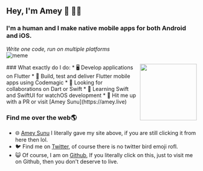 ## Hey, I'm Amey :wave:  :man_technologist:

### I'm a human and I make native mobile apps for both Android and iOS.

  *Write one code, run on multiple platforms*
  <br>
![meme](https://user-images.githubusercontent.com/48415436/90749865-ac52a000-e2dc-11ea-9141-ca27d78eb19c.jpg) 


<img align = "right" src = "https://imgur.com/a/7dJrRtD" width = "150" height ="150">
### What exactly do I do:
* 🖥️ Develop applications on Flutter
* 🔬 Build, test and deliver Flutter mobile apps using Codemagic
* 🍁 Looking for collaborations on Dart or Swift
* 🙏 Learning Swift and SwiftUI for watchOS development
* 💁 Hit me up with a PR or visit [Amey Sunu](https://amey.live)


### Find me over the web🌎
* 🌐 [Amey Sunu](https://amey.live) I literally gave my site above, if you are still clicking it from here then lol.
* 🐦 Find me on [Twitter](https://twitter.com/ameysunu), of course there is no twitter bird emoji rofl.
* 😺 Of course, I am on [Github](https://github.com/ameysunu), If you literally click on this, just to visit me on Github, then you don't deserve to live.

